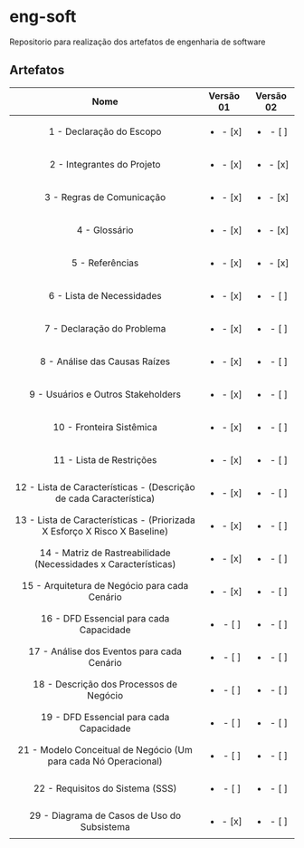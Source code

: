# eng-soft
Repositorio para realização dos artefatos de engenharia de software

## Artefatos

|   Nome                                                                    |  Versão 01               | Versão 02                |
| :-----------------------------------------------------------------------: | :----------------------: | :----------------------: |
| 1 - Declaração do Escopo                                                  | <ul><li>- [x] </li></ul> | <ul><li>- [ ] </li></ul> |
| 2 - Integrantes do Projeto                                                | <ul><li>- [x] </li></ul> | <ul><li>- [x] </li></ul> |
| 3 - Regras de Comunicação                                                 | <ul><li>- [x] </li></ul> | <ul><li>- [x] </li></ul> |
| 4 - Glossário                                                             | <ul><li>- [x] </li></ul> | <ul><li>- [x] </li></ul> |
| 5 - Referências                                                           | <ul><li>- [x] </li></ul> | <ul><li>- [x] </li></ul> |
| 6 - Lista de Necessidades                                                 | <ul><li>- [x] </li></ul> | <ul><li>- [ ] </li></ul> |
| 7 - Declaração do Problema                                                | <ul><li>- [x] </li></ul> | <ul><li>- [ ] </li></ul> |
| 8 - Análise das Causas Raízes                                             | <ul><li>- [x] </li></ul> | <ul><li>- [ ] </li></ul> |
| 9 - Usuários e Outros Stakeholders                                        | <ul><li>- [x] </li></ul> | <ul><li>- [ ] </li></ul> |
| 10 - Fronteira Sistêmica                                                  | <ul><li>- [x] </li></ul> | <ul><li>- [ ] </li></ul> |
| 11 - Lista de Restrições                                                  | <ul><li>- [x] </li></ul> | <ul><li>- [ ] </li></ul> |
| 12 - Lista de Características - (Descrição de cada Característica)        | <ul><li>- [x] </li></ul> | <ul><li>- [ ] </li></ul> |
| 13 - Lista de Características - (Priorizada X Esforço X Risco X Baseline) | <ul><li>- [x] </li></ul> | <ul><li>- [ ] </li></ul> |
| 14 - Matriz de Rastreabilidade (Necessidades x Características)           | <ul><li>- [x] </li></ul> | <ul><li>- [ ] </li></ul> |
| 15 - Arquitetura de Negócio para cada Cenário                             | <ul><li>- [x] </li></ul> | <ul><li>- [ ] </li></ul> |
| 16 - DFD Essencial para cada Capacidade                                   | <ul><li>- [ ] </li></ul> | <ul><li>- [ ] </li></ul> |
| 17 - Análise dos Eventos para cada Cenário                                | <ul><li>- [ ] </li></ul> | <ul><li>- [ ] </li></ul> |
| 18 - Descrição dos Processos de Negócio                                   | <ul><li>- [ ] </li></ul> | <ul><li>- [ ] </li></ul> |
| 19 - DFD Essencial para cada Capacidade                                   | <ul><li>- [ ] </li></ul> | <ul><li>- [ ] </li></ul> |
| 21 - Modelo Conceitual de Negócio (Um para cada Nó Operacional)           | <ul><li>- [ ] </li></ul> | <ul><li>- [ ] </li></ul> |
| 22 - Requisitos do Sistema (SSS)                                          | <ul><li>- [ ] </li></ul> | <ul><li>- [ ] </li></ul> |
| 29 - Diagrama de Casos de Uso do Subsistema                               | <ul><li>- [x] </li></ul> | <ul><li>- [ ] </li></ul> |